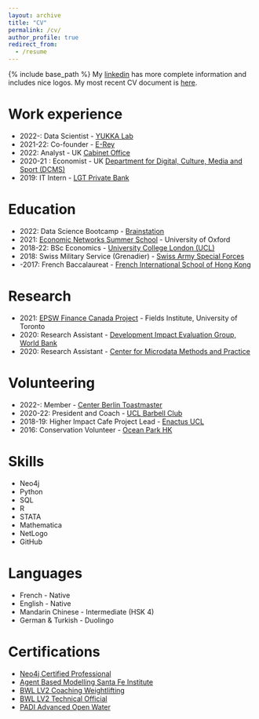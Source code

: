 ```yaml
---
layout: archive
title: "CV"
permalink: /cv/
author_profile: true
redirect_from:
  - /resume
---
```


{% include base_path %}
My [linkedin](https://www.linkedin.com/in/thomas-s-adler/) has more complete information and includes nice logos.
My most recent CV document is [here](https://drive.google.com/file/d/10MEcuWcu4l4gq1SlYllHleDyiLf2jG_l/view?usp=sharing).

Work experience
======
* 2022-: Data Scientist - [YUKKA Lab](https://www.yukkalab.com/)
* 2021-22: Co-founder - [E-Rey](https://e-rey.bubbleapps.io/version-test/index_remake__)
* 2022: Analyst - UK [Cabinet Office](https://www.gov.uk/government/organisations/cabinet-office)
* 2020-21 : Economist - UK [Department for Digital, Culture, Media and Sport (DCMS)](https://www.gov.uk/government/organisations/department-for-digital-culture-media-sport)
* 2019: IT Intern - [LGT Private Bank](https://www.lgt.com/global-en)

Education
======
* 2022: Data Science Bootcamp - [Brainstation](https://brainstation.io/)
* 2021: [Economic Networks Summer School]((https://www.maths.ox.ac.uk/events/summer-schools/economic-networks)) - University of Oxford
* 2018-22: BSc Economics - [University College London (UCL)](https://www.ucl.ac.uk/economics/)
* 2018: Swiss Military Service (Grenadier) - [Swiss Army Special Forces](https://www.vtg.admin.ch/fr/organisation/cdmt-op/cfs.html)
* -2017: French Baccalaureat - [French International School of Hong Kong](https://www.fis.edu.hk/?lang=fr)

Research
======
* 2021: [ EPSW Finance Canada Project](http://www.fields.utoronto.ca/activities/20-21/systemic-EPSW) - Fields Institute, University of Toronto
* 2020: Research Assistant - [Development Impact Evaluation Group, World Bank](https://www.worldbank.org/en/research/dime)
* 2020: Research Assistant - [Center for Microdata Methods and Practice](https://www.cemmap.ac.uk/about-us/)

Volunteering
======
* 2022-: Member - [Center Berlin Toastmaster](https://centerberlin-toastmasters.de/)
* 2020-22: President and Coach - [UCL Barbell Club](https://studentsunionucl.org/clubs-societies/barbell-club)
* 2018-19: Higher Impact Cafe Project Lead - [Enactus UCL](https://enactus.org/)
* 2016: Conservation Volunteer - [Ocean Park HK](https://www.opcf.org.hk/en/)


Skills
======
* Neo4j
* Python
* SQL
* R
* STATA
* Mathematica
* NetLogo
* GitHub

Languages
======
* French - Native
* English - Native
* Mandarin Chinese - Intermediate (HSK 4)
* German & Turkish - Duolingo

Certifications
======
* [Neo4j Certified Professional](https://graphacademy.neo4j.com/courses/neo4j-certification/)
* [Agent Based Modelling Santa Fe Institute](https://abm.complexityexplorer.org/courses/146-introduction-to-agent-based-modeling-summer-2022)
* [BWL LV2 Coaching Weightlifting](https://britishweightlifting.org/courses-and-learning/become-a-coach)
* [BWL LV2 Technical Official](https://britishweightlifting.org/technical-officials/)
* [PADI Advanced Open Water](https://www.padi.com/courses/advanced-open-water)



